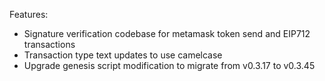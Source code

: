 Features:

- Signature verification codebase for metamask token send and EIP712 transactions
- Transaction type text updates to use camelcase
- Upgrade genesis script modification to migrate from v0.3.17 to v0.3.45
